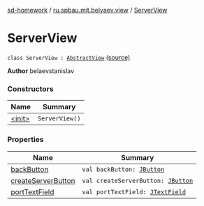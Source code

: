 [sd-homework](../../index.md) / [ru.spbau.mit.belyaev.view](../index.md) / [ServerView](.)

# ServerView

`class ServerView : `[`AbstractView`](../-abstract-view/index.md) [(source)](https://github.com/StasBel/sd-homework/blob/gRPC/src/main/kotlin/ru/spbau/mit/belyaev/view/ServerView.kt#L8)

**Author**
belaevstanislav

### Constructors

| Name | Summary |
|---|---|
| [&lt;init&gt;](-init-.md) | `ServerView()` |

### Properties

| Name | Summary |
|---|---|
| [backButton](back-button.md) | `val backButton: `[`JButton`](http://docs.oracle.com/javase/6/docs/api/javax/swing/JButton.html) |
| [createServerButton](create-server-button.md) | `val createServerButton: `[`JButton`](http://docs.oracle.com/javase/6/docs/api/javax/swing/JButton.html) |
| [portTextField](port-text-field.md) | `val portTextField: `[`JTextField`](http://docs.oracle.com/javase/6/docs/api/javax/swing/JTextField.html) |
